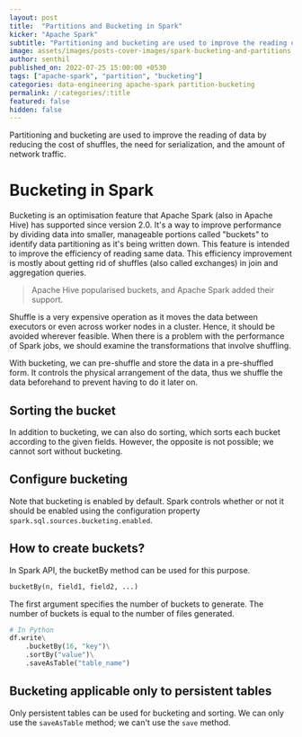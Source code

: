 ```yaml
---
layout: post
title:  "Partitions and Bucketing in Spark"
kicker: "Apache Spark"
subtitle: "Partitioning and bucketing are used to improve the reading of data by reducing the cost of shuffles, the need for serialization, and the amount of network traffic."
image: assets/images/posts-cover-images/spark-bucketing-and-partitions.jpg
author: senthil
published_on: 2022-07-25 15:00:00 +0530
tags: ["apache-spark", "partition", "bucketing"]
categories: data-engineering apache-spark partition-bucketing
permalink: /:categories/:title
featured: false
hidden: false
---
```


Partitioning and bucketing are used to improve the reading of data by reducing the cost of shuffles, the need for serialization, and the amount of network traffic.

# Bucketing in Spark
Bucketing is an optimisation feature that Apache Spark (also in Apache Hive) has supported since version 2.0. It's a way to improve performance by dividing data into smaller, manageable portions called "buckets" to identify data partitioning as it's being written down. This feature is intended to improve the efficiency of reading same data. This efficiency improvement is mostly about getting rid of shuffles (also called exchanges) in join and aggregation queries.

> Apache Hive popularised buckets, and Apache Spark added their support.

Shuffle is a very expensive operation as it moves the data between executors or even across worker nodes in a cluster. Hence, it should be avoided wherever feasible. When there is a problem with the performance of Spark jobs, we should examine the transformations that involve shuffling.

With bucketing, we can pre-shuffle and store the data in a pre-shuffled form. It controls the physical arrangement of the data, thus we shuffle the data beforehand to prevent having to do it later on.

## Sorting the bucket
In addition to bucketing, we can also do sorting, which sorts each bucket according to the given fields. However, the opposite is not possible; we cannot sort without bucketing.

## Configure bucketing
Note that bucketing is enabled by default. Spark controls whether or not it should be enabled using the configuration property `spark.sql.sources.bucketing.enabled`. 

## How to create buckets?
In Spark API, the bucketBy method can be used for this purpose. 

```python
bucketBy(n, field1, field2, ...)
```

The first argument specifies the number of buckets to generate. The number of buckets is equal to the number of files generated. 

```python
# In Python
df.write\
    .bucketBy(16, "key")\
    .sortBy("value")\
    .saveAsTable("table_name")
```

## Bucketing applicable only to persistent tables
Only persistent tables can be used for bucketing and sorting. We can only use the `saveAsTable` method; we can't use the `save` method.